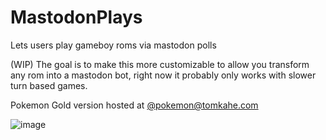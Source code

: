 # MastodonPlays
Lets users play gameboy roms via mastodon polls

(WIP)
The goal is to make this more customizable to allow you transform any rom into a mastodon bot, right now it probably only works with slower turn based games.

Pokemon Gold version hosted at [@pokemon@tomkahe.com](https://tomkahe.com/@pokemon)


![image](https://github.com/TomCasavant/MastodonPlaysGameboy/assets/7014115/03751002-6b02-4610-bd17-d4997363f85d)
